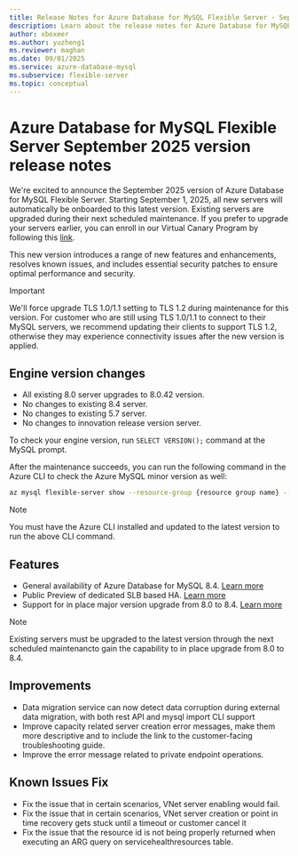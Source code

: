 ```yaml
---
title: Release Notes for Azure Database for MySQL Flexible Server - September 2025
description: Learn about the release notes for Azure Database for MySQL Flexible Server September 2025.
author: xboxeer
ms.author: yuzheng1
ms.reviewer: maghan
ms.date: 09/01/2025
ms.service: azure-database-mysql
ms.subservice: flexible-server
ms.topic: conceptual
---
```


# Azure Database for MySQL Flexible Server September 2025 version release notes

We're excited to announce the September 2025 version of Azure Database for MySQL Flexible Server. Starting September 1, 2025, all new servers will automatically be onboarded to this latest version. Existing servers are upgraded during their next scheduled maintenance. If you prefer to upgrade your servers earlier, you can enroll in our Virtual Canary Program by following this [link](https://aka.ms/mysql/virtual-canary).

This new version introduces a range of new features and enhancements, resolves known issues, and includes essential security patches to ensure optimal performance and security.

> [!IMPORTANT]
> We'll force upgrade TLS 1.0/1.1 setting to TLS 1.2 during maintenance for this version. For customer who are still using TLS 1.0/1.1 to connect to their MySQL servers, we recommend updating their clients to support TLS 1.2, otherwise they may experience connectivity issues after the new version is applied. 

## Engine version changes

- All existing 8.0 server upgrades to 8.0.42 version.
- No changes to existing 8.4 server.
- No changes to existing 5.7 server.
- No changes to innovation release version server. 

To check your engine version, run `SELECT VERSION();` command at the MySQL prompt.

After the maintenance succeeds, you can run the following command in the Azure CLI to check the Azure MySQL minor version as well:

```bash 
az mysql flexible-server show --resource-group {resource group name} --name {server name} --query "fullVersion"
```
> [!NOTE]  
> You must have the Azure CLI installed and updated to the latest version to run the above CLI command.

## Features

- General availability of Azure Database for MySQL 8.4. [Learn more](../../concepts-version-policy.md#supported-mysql-versions)
- Public Preview of dedicated SLB based HA. [Learn more](../how-to-configure-high-availability.md)
- Support for in place major version upgrade from 8.0 to 8.4. [Learn more](../how-to-upgrade.md)

> [!NOTE]  
> Existing servers must be upgraded to the latest version through the next scheduled maintenancto gain the capability to in place upgrade from 8.0 to 8.4.

## Improvements

- Data migration service can now detect data corruption during external data migration, with both rest API and mysql import CLI support
- Improve capacity related server creation error messages, make them more descriptive and to include the link to the customer-facing troubleshooting guide. 
- Improve the error message related to private endpoint operations.

## Known Issues Fix

- Fix the issue that in certain scenarios, VNet server enabling would fail.
- Fix the issue that in certain scenarios, VNet server creation or point in time recovery gets stuck until a timeout or customer cancel it
- Fix the issue that the resource id is not being properly returned when executing an ARG query on servicehealthresources table.
